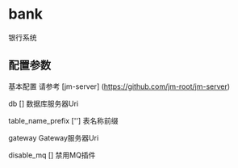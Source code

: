 # bank

银行系统

## 配置参数

基本配置 请参考 [jm-server] (https://github.com/jm-root/jm-server)

db [] 数据库服务器Uri

table_name_prefix [''] 表名称前缀

gateway Gateway服务器Uri

disable_mq [] 禁用MQ插件
